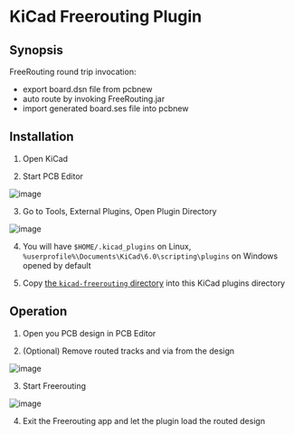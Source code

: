 # KiCad Freerouting Plugin

## Synopsis

FreeRouting round trip invocation:
* export board.dsn file from pcbnew
* auto route by invoking FreeRouting.jar
* import generated board.ses file into pcbnew

## Installation

1. Open KiCad

2. Start PCB Editor

![image](https://user-images.githubusercontent.com/910321/181243949-b8a18c2a-6801-4cca-8043-148f1c693414.png)

3. Go to Tools, External Plugins, Open Plugin Directory

![image](https://user-images.githubusercontent.com/910321/181244181-2cb3461e-a820-4505-86dd-1fb7111bbb4f.png)

4. You will have `$HOME/.kicad_plugins` on Linux, `%userprofile%\Documents\KiCad\6.0\scripting\plugins` on Windows opened by default

5. Copy [the `kicad-freerouting` directory](https://github.com/freerouting/freerouting/tree/master/integrations/KiCad) into this KiCad plugins directory

## Operation

1. Open you PCB design in PCB Editor

2. (Optional) Remove routed tracks and via from the design

![image](https://user-images.githubusercontent.com/910321/181244962-ccf3c688-d364-470b-bfca-03dd049919b1.png)

3. Start Freerouting

![image](https://user-images.githubusercontent.com/910321/181245125-cbf652bf-428a-4648-b455-5ebba78be920.png)

4. Exit the Freerouting app and let the plugin load the routed design
